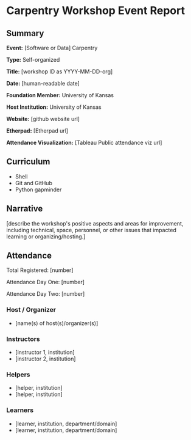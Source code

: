 # Carpentry Workshop Event Report

## Summary

**Event:** 	[Software or Data] Carpentry

**Type:**	Self-organized

**Title:**	[workshop ID as YYYY-MM-DD-org]

**Date:**	[human-readable date]

**Foundation Member:**	University of Kansas

**Host Institution:**	University of Kansas

**Website:**	[github website url]

**Etherpad:**	[Etherpad url]

**Attendance Visualization:**	[Tableau Public attendance viz url]


## Curriculum
* Shell
* Git and GitHub
* Python gapminder


## Narrative 
[describe the workshop's positive aspects and areas for improvement, including technical, space, personnel, or other issues that impacted learning or organizing/hosting.]

## Attendance

Total Registered: [number]

Attendance Day One: [number]

Attendance Day Two: [number]


### Host / Organizer
* [name(s) of host(s)/organizer(s)]

### Instructors
* [instructor 1, institution]
* [instructor 2, institution]

### Helpers
* [helper, institution]
* [helper, institution]

### Learners
* [learner, institution, department/domain]
* [learner, institution, department/domain]